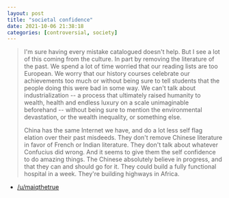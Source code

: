 ```yaml
---
layout: post
title: "societal confidence"
date: 2021-10-06 21:38:18
categories: [controversial, society]
---
```


>I'm sure having every mistake catalogued doesn't help. But I see a lot of this coming from the culture. In part by removing the literature of the past. We spend a lot of time worried that our reading lists are too European. We worry that our history courses celebrate our achievements too much or without being sure to tell students that the people doing this were bad in some way. We can't talk about industrialization -- a process that ultimately raised humanity to wealth, health and endless luxury on a scale unimaginable beforehand -- without being sure to mention the environmental devastation, or the wealth inequality, or something else.
>
>China has the same Internet we have, and do a lot less self flag elation over their past misdeeds. They don't remove Chinese literature in favor of French or Indian literature. They don't talk about whatever Confucius did wrong. And it seems to give them the self confidence to do amazing things. The Chinese absolutely believe in progress, and that they can and should go for it. They could build a fully functional hospital in a week. They're building highways in Africa.

- [/u/maiqthetrue](https://old.reddit.com/r/TheMotte/comments/pn9tal/culture_war_roundup_for_the_week_of_september_13/hdee155/?context=5)